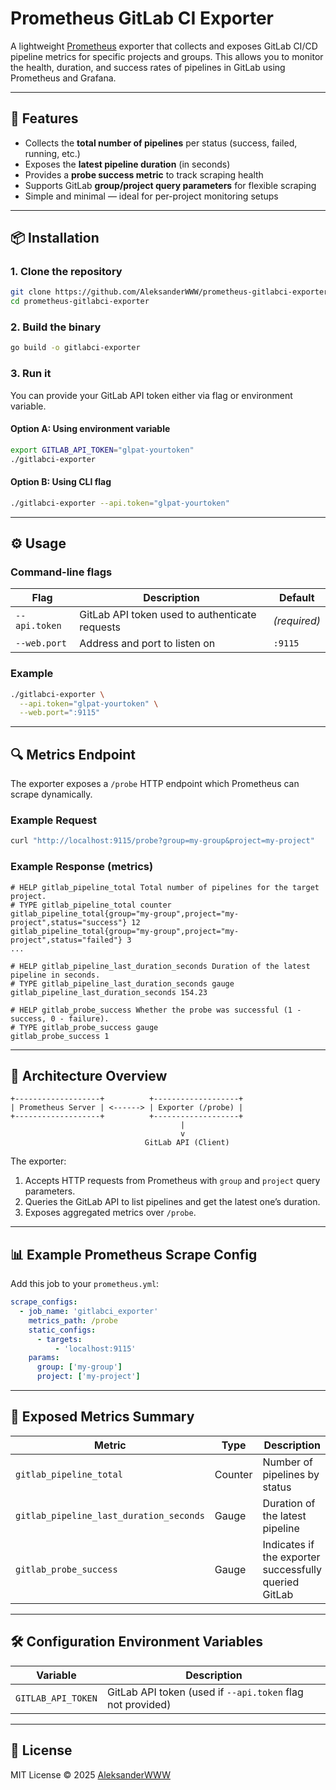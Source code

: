 # Prometheus GitLab CI Exporter

A lightweight [Prometheus](https://prometheus.io/) exporter that collects and exposes GitLab CI/CD pipeline metrics for specific projects and groups.
This allows you to monitor the health, duration, and success rates of pipelines in GitLab using Prometheus and Grafana.

---

## 🚀 Features

- Collects the **total number of pipelines** per status (success, failed, running, etc.)
- Exposes the **latest pipeline duration** (in seconds)
- Provides a **probe success metric** to track scraping health
- Supports GitLab **group/project query parameters** for flexible scraping
- Simple and minimal — ideal for per-project monitoring setups

---

## 📦 Installation

### 1. Clone the repository
```bash
git clone https://github.com/AleksanderWWW/prometheus-gitlabci-exporter.git
cd prometheus-gitlabci-exporter
```

### 2. Build the binary
```bash
go build -o gitlabci-exporter
```

### 3. Run it
You can provide your GitLab API token either via flag or environment variable.

#### Option A: Using environment variable
```bash
export GITLAB_API_TOKEN="glpat-yourtoken"
./gitlabci-exporter
```

#### Option B: Using CLI flag
```bash
./gitlabci-exporter --api.token="glpat-yourtoken"
```

---

## ⚙️ Usage

### Command-line flags

| Flag | Description | Default |
|------|--------------|----------|
| `--api.token` | GitLab API token used to authenticate requests | *(required)* |
| `--web.port` | Address and port to listen on | `:9115` |

### Example

```bash
./gitlabci-exporter \
  --api.token="glpat-yourtoken" \
  --web.port=":9115"
```

---

## 🔍 Metrics Endpoint

The exporter exposes a `/probe` HTTP endpoint which Prometheus can scrape dynamically.

### Example Request

```bash
curl "http://localhost:9115/probe?group=my-group&project=my-project"
```

### Example Response (metrics)

```
# HELP gitlab_pipeline_total Total number of pipelines for the target project.
# TYPE gitlab_pipeline_total counter
gitlab_pipeline_total{group="my-group",project="my-project",status="success"} 12
gitlab_pipeline_total{group="my-group",project="my-project",status="failed"} 3
...

# HELP gitlab_pipeline_last_duration_seconds Duration of the latest pipeline in seconds.
# TYPE gitlab_pipeline_last_duration_seconds gauge
gitlab_pipeline_last_duration_seconds 154.23

# HELP gitlab_probe_success Whether the probe was successful (1 - success, 0 - failure).
# TYPE gitlab_probe_success gauge
gitlab_probe_success 1
```

---

## 🧠 Architecture Overview

```
+-------------------+          +-------------------+
| Prometheus Server | <------> | Exporter (/probe) |
+-------------------+          +-------------------+
                                      |
                                      v
                              GitLab API (Client)
```

The exporter:
1. Accepts HTTP requests from Prometheus with `group` and `project` query parameters.
2. Queries the GitLab API to list pipelines and get the latest one’s duration.
3. Exposes aggregated metrics over `/probe`.

---

## 📊 Example Prometheus Scrape Config

Add this job to your `prometheus.yml`:

```yaml
scrape_configs:
  - job_name: 'gitlabci_exporter'
    metrics_path: /probe
    static_configs:
      - targets:
          - 'localhost:9115'
    params:
      group: ['my-group']
      project: ['my-project']
```

---

## 📘 Exposed Metrics Summary

| Metric | Type | Description |
|--------|------|-------------|
| `gitlab_pipeline_total` | Counter | Number of pipelines by status |
| `gitlab_pipeline_last_duration_seconds` | Gauge | Duration of the latest pipeline |
| `gitlab_probe_success` | Gauge | Indicates if the exporter successfully queried GitLab |

---

## 🛠️ Configuration Environment Variables

| Variable | Description |
|-----------|-------------|
| `GITLAB_API_TOKEN` | GitLab API token (used if `--api.token` flag not provided) |

---

## 📜 License

MIT License © 2025 [AleksanderWWW](https://github.com/AleksanderWWW)
